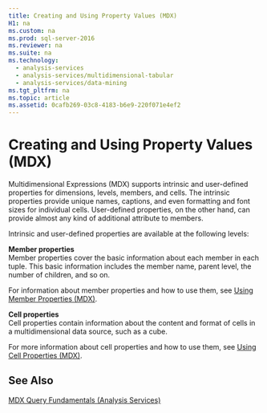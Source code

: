 ```yaml
---
title: Creating and Using Property Values (MDX)
H1: na
ms.custom: na
ms.prod: sql-server-2016
ms.reviewer: na
ms.suite: na
ms.technology: 
  - analysis-services
  - analysis-services/multidimensional-tabular
  - analysis-services/data-mining
ms.tgt_pltfrm: na
ms.topic: article
ms.assetid: 0cafb269-03c8-4183-b6e9-220f071e4ef2
---
```

# Creating and Using Property Values (MDX)
  Multidimensional Expressions (MDX) supports intrinsic and user-defined properties for dimensions, levels, members, and cells. The intrinsic properties provide unique names, captions, and even formatting and font sizes for individual cells. User-defined properties, on the other hand, can provide almost any kind of additional attribute to members.  
  
 Intrinsic and user-defined properties are available at the following levels:  
  
 **Member properties**  
 Member properties cover the basic information about each member in each tuple. This basic information includes the member name, parent level, the number of children, and so on.  
  
 For information about member properties and how to use them, see [Using Member Properties &#40;MDX&#41;](../../Topics/TopicNameNotContainA/Using-Member-Properties--MDX-.md).  
  
 **Cell properties**  
 Cell properties contain information about the content and format of cells in a multidimensional data source, such as a cube.  
  
 For more information about cell properties and how to use them, see [Using Cell Properties &#40;MDX&#41;](../../Topics/TopicNameNotContainA/Using-Cell-Properties--MDX-.md).  
  
## See Also  
 [MDX Query Fundamentals &#40;Analysis Services&#41;](../../Topics/TopicNameNotContainA/MDX-Query-Fundamentals--Analysis-Services-.md)  
  
  